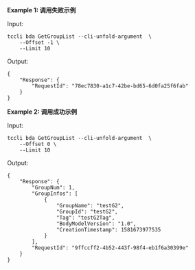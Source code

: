 **Example 1: 调用失败示例**



Input: 

```
tccli bda GetGroupList --cli-unfold-argument  \
    --Offset -1 \
    --Limit 10
```

Output: 
```
{
    "Response": {
        "RequestId": "78ec7830-a1c7-42be-bd65-6d0fa25f6fab"
    }
}
```

**Example 2: 调用成功示例**



Input: 

```
tccli bda GetGroupList --cli-unfold-argument  \
    --Offset 0 \
    --Limit 10
```

Output: 
```
{
    "Response": {
        "GroupNum": 1,
        "GroupInfos": [
            {
                "GroupName": "testG2",
                "GroupId": "testG2",
                "Tag": "testG2Tag",
                "BodyModelVersion": "1.0",
                "CreationTimestamp": 1581673977535
            }
        ],
        "RequestId": "9ffccff2-4b52-443f-98f4-eb1f6a30399e"
    }
}
```

